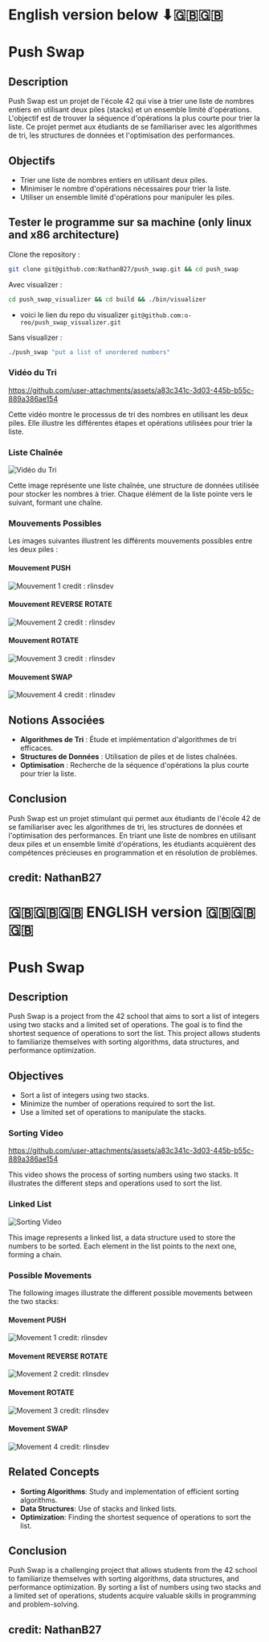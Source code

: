  # English version below ⬇🇬🇧🇬🇧
 
 # Push Swap 

## Description

Push Swap est un projet de l'école 42 qui vise à trier une liste de nombres entiers en utilisant deux piles (stacks) et un ensemble limité d'opérations. L'objectif est de trouver la séquence d'opérations la plus courte pour trier la liste. Ce projet permet aux étudiants de se familiariser avec les algorithmes de tri, les structures de données et l'optimisation des performances.

## Objectifs

- Trier une liste de nombres entiers en utilisant deux piles.
- Minimiser le nombre d'opérations nécessaires pour trier la liste.
- Utiliser un ensemble limité d'opérations pour manipuler les piles.

## Tester le programme sur sa machine (only linux and x86 architecture)

Clone the repository : 

```bash
git clone git@github.com:NathanB27/push_swap.git && cd push_swap
```

Avec visualizer :
```bash
cd push_swap_visualizer && cd build && ./bin/visualizer
```
 - voici le lien du repo du visualizer ```git@github.com:o-reo/push_swap_visualizer.git```

Sans visualizer : 
```bash
./push_swap "put a list of unordered numbers"
```



### Vidéo du Tri

https://github.com/user-attachments/assets/a83c341c-3d03-445b-b55c-889a386ae154

Cette vidéo montre le processus de tri des nombres en utilisant les deux piles. Elle illustre les différentes étapes et opérations utilisées pour trier la liste.

### Liste Chaînée

![Vidéo du Tri](https://github.com/user-attachments/assets/587c652b-1090-4590-bbb2-24d60a14ad31)

Cette image représente une liste chaînée, une structure de données utilisée pour stocker les nombres à trier. Chaque élément de la liste pointe vers le suivant, formant une chaîne.

### Mouvements Possibles

Les images suivantes illustrent les différents mouvements possibles entre les deux piles :

#### Mouvement PUSH 

![Mouvement 1](https://github.com/user-attachments/assets/6ae57f91-26d3-432e-a799-3898d13dc7e7)
credit : rlinsdev

#### Mouvement REVERSE ROTATE

![Mouvement 2](https://github.com/user-attachments/assets/88dd7f25-8186-493e-a474-2de71322041f)
credit : rlinsdev

#### Mouvement ROTATE

![Mouvement 3](https://github.com/user-attachments/assets/a94455fa-7b2a-4cd3-a7ad-d6e399de4d91)
credit : rlinsdev

#### Mouvement SWAP

![Mouvement 4](https://github.com/user-attachments/assets/fcf3c3e8-8129-4455-8685-47fdfc01c348)
credit : rlinsdev 

## Notions Associées

- **Algorithmes de Tri** : Étude et implémentation d'algorithmes de tri efficaces.
- **Structures de Données** : Utilisation de piles et de listes chaînées.
- **Optimisation** : Recherche de la séquence d'opérations la plus courte pour trier la liste.

## Conclusion

Push Swap est un projet stimulant qui permet aux étudiants de l'école 42 de se familiariser avec les algorithmes de tri, les structures de données et l'optimisation des performances. En triant une liste de nombres en utilisant deux piles et un ensemble limité d'opérations, les étudiants acquièrent des compétences précieuses en programmation et en résolution de problèmes.

## credit: NathanB27





# 🇬🇧🇬🇧🇬🇧 ENGLISH version 🇬🇧🇬🇧🇬🇧

# Push Swap

## Description

Push Swap is a project from the 42 school that aims to sort a list of integers using two stacks and a limited set of operations. The goal is to find the shortest sequence of operations to sort the list. This project allows students to familiarize themselves with sorting algorithms, data structures, and performance optimization.

## Objectives

- Sort a list of integers using two stacks.
- Minimize the number of operations required to sort the list.
- Use a limited set of operations to manipulate the stacks.

### Sorting Video

https://github.com/user-attachments/assets/a83c341c-3d03-445b-b55c-889a386ae154

This video shows the process of sorting numbers using two stacks. It illustrates the different steps and operations used to sort the list.

### Linked List

![Sorting Video](https://github.com/user-attachments/assets/587c652b-1090-4590-bbb2-24d60a14ad31)

This image represents a linked list, a data structure used to store the numbers to be sorted. Each element in the list points to the next one, forming a chain.

### Possible Movements

The following images illustrate the different possible movements between the two stacks:

#### Movement PUSH

![Movement 1](https://github.com/user-attachments/assets/6ae57f91-26d3-432e-a799-3898d13dc7e7)
credit: rlinsdev

#### Movement REVERSE ROTATE

![Movement 2](https://github.com/user-attachments/assets/88dd7f25-8186-493e-a474-2de71322041f)
credit: rlinsdev

#### Movement ROTATE

![Movement 3](https://github.com/user-attachments/assets/a94455fa-7b2a-4cd3-a7ad-d6e399de4d91)
credit: rlinsdev

#### Movement SWAP

![Movement 4](https://github.com/user-attachments/assets/fcf3c3e8-8129-4455-8685-47fdfc01c348)
credit: rlinsdev

## Related Concepts

- **Sorting Algorithms**: Study and implementation of efficient sorting algorithms.
- **Data Structures**: Use of stacks and linked lists.
- **Optimization**: Finding the shortest sequence of operations to sort the list.

## Conclusion

Push Swap is a challenging project that allows students from the 42 school to familiarize themselves with sorting algorithms, data structures, and performance optimization. By sorting a list of numbers using two stacks and a limited set of operations, students acquire valuable skills in programming and problem-solving.


## credit: NathanB27



